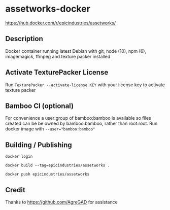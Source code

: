 # assetworks-docker

https://hub.docker.com/r/epicindustries/assetworks/


## Description

Docker container running latest Debian with git, node (10), npm (6), imagemagick, ffmpeg and texture packer installed

## Activate TexturePacker License

Run `TexturePacker --activate-license KEY` with your license key to activate texture packer

## Bamboo CI (optional)

For convenience a user:group of bamboo:bamboo is available so files created can be be owned by bamboo:bamboo, rather than root:root. Run docker image with `--user="bamboo:bamboo"`

## Building / Publishing

`docker login`

`docker build --tag=epicindustries/assetworks .`

`docker push epicindustries/assetworks`

## Credit

Thanks to https://github.com/AgreGAD for assistance